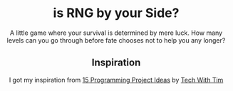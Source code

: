 <h1 align="center">is RNG by your Side?</h1>
<p align="center">A little game where your survival is determined by mere luck. How many levels can you go through before fate chooses not to help you any longer?</p>

<h2 align="center">Inspiration</h2>
<p align="center">I got my inspiration from <a href="https://youtu.be/HvjYxuU6LHk?t=393">15 Programming Project Ideas</a> by <a href="https://www.youtube.com/channel/UC4JX40jDee_tINbkjycV4Sg">Tech With Tim</a></p>
